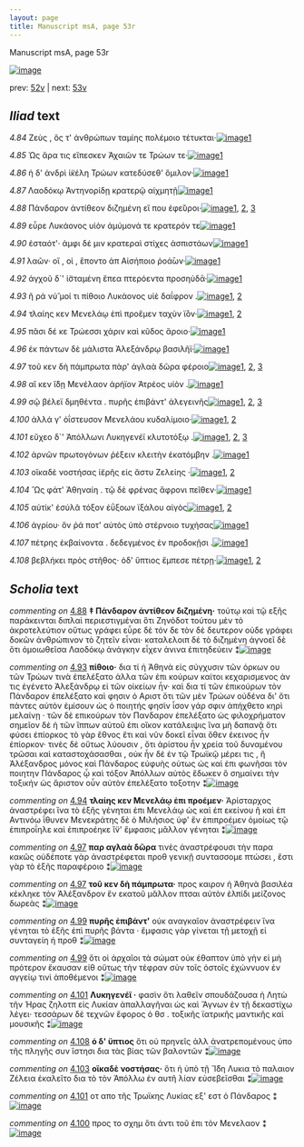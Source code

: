 ```yaml
---
layout: page
title: Manuscript msA, page 53r
---
```


Manuscript msA, page 53r

[![image](http://www.homermultitext.org/iipsrv?OBJ=IIP,1.0&FIF=/project/homer/pyramidal/deepzoom/hmt/vaimg/2017a/VA053RN_0054.tif&WID=100&CVT=JPEG)](http://www.homermultitext.org/ict2/?urn=urn:cite2:hmt:vaimg.2017a:VA053RN_0054)

prev:  [52v](../52v) | next:  [53v](../53v)

## *Iliad* text

*4.84* <a id="4.84"/> Ζεὺς , ὅς τ' ἀνθρώπων ταμίης πολέμοιο τέτυκται·[![image](http://www.homermultitext.org/iipsrv?OBJ=IIP,1.0&FIF=/project/homer/pyramidal/deepzoom/hmt/vaimg/2017a/VA053RN_0054.tif&RGN=0.1732,0.2261,0.4134,0.0323&WID=1000&CVT=JPEG)](http://www.homermultitext.org/ict2/?urn=urn:cite2:hmt:vaimg.2017a:VA053RN_0054@0.1732,0.2261,0.4134,0.0323)[1](#msA_4.784)

*4.85* <a id="4.85"/> Ὡς ἄρα τις εἴπεσκεν Ἀχαιῶν τε Τρώων τε·[![image](http://www.homermultitext.org/iipsrv?OBJ=IIP,1.0&FIF=/project/homer/pyramidal/deepzoom/hmt/vaimg/2017a/VA053RN_0054.tif&RGN=0.1692,0.2434,0.3714,0.0323&WID=1000&CVT=JPEG)](http://www.homermultitext.org/ict2/?urn=urn:cite2:hmt:vaimg.2017a:VA053RN_0054@0.1692,0.2434,0.3714,0.0323)[1](#msA_4.784)

*4.86* <a id="4.86"/> ἡ δ' ἀνδρὶ ἱ̈κέλη Τρώων κατεδύσεθ' ὅμιλον·[![image](http://www.homermultitext.org/iipsrv?OBJ=IIP,1.0&FIF=/project/homer/pyramidal/deepzoom/hmt/vaimg/2017a/VA053RN_0054.tif&RGN=0.1752,0.2569,0.3924,0.0391&WID=1000&CVT=JPEG)](http://www.homermultitext.org/ict2/?urn=urn:cite2:hmt:vaimg.2017a:VA053RN_0054@0.1752,0.2569,0.3924,0.0391)[1](#msA_4.784)

*4.87* <a id="4.87"/> Λαοδόκῳ Ἀντηνορίδῃ κρατερῷ αἰχμητῇ[![image](http://www.homermultitext.org/iipsrv?OBJ=IIP,1.0&FIF=/project/homer/pyramidal/deepzoom/hmt/vaimg/2017a/VA053RN_0054.tif&RGN=0.1692,0.2802,0.4014,0.0338&WID=1000&CVT=JPEG)](http://www.homermultitext.org/ict2/?urn=urn:cite2:hmt:vaimg.2017a:VA053RN_0054@0.1692,0.2802,0.4014,0.0338)[1](#msA_4.784)

*4.88* <a id="4.88"/> Πάνδαρον ἀντίθεον διζημένη εἴ που ἐφε̆ύροι·[![image](http://www.homermultitext.org/iipsrv?OBJ=IIP,1.0&FIF=/project/homer/pyramidal/deepzoom/hmt/vaimg/2017a/VA053RN_0054.tif&RGN=0.1572,0.2998,0.4144,0.0338&WID=1000&CVT=JPEG)](http://www.homermultitext.org/ict2/?urn=urn:cite2:hmt:vaimg.2017a:VA053RN_0054@0.1572,0.2998,0.4144,0.0338)[1](#msA_4.141), [2](#msA_4.784), [3](#msA_4.139)

*4.89* <a id="4.89"/> εὗρε Λυκάονος υἱὸν ἀμύμονά τε κρατερόν τε[![image](http://www.homermultitext.org/iipsrv?OBJ=IIP,1.0&FIF=/project/homer/pyramidal/deepzoom/hmt/vaimg/2017a/VA053RN_0054.tif&RGN=0.1622,0.314,0.4144,0.0338&WID=1000&CVT=JPEG)](http://www.homermultitext.org/ict2/?urn=urn:cite2:hmt:vaimg.2017a:VA053RN_0054@0.1622,0.314,0.4144,0.0338)[1](#msA_4.784)

*4.90* <a id="4.90"/> ἑσταότ'· ἀμφι δέ μιν κρατεραὶ στίχες ἀσπιστάων[![image](http://www.homermultitext.org/iipsrv?OBJ=IIP,1.0&FIF=/project/homer/pyramidal/deepzoom/hmt/vaimg/2017a/VA053RN_0054.tif&RGN=0.1642,0.3336,0.4144,0.0338&WID=1000&CVT=JPEG)](http://www.homermultitext.org/ict2/?urn=urn:cite2:hmt:vaimg.2017a:VA053RN_0054@0.1642,0.3336,0.4144,0.0338)[1](#msA_4.784)

*4.91* <a id="4.91"/> λαῶν· οἵ , οἱ , ἕποντο ἀπ Αἰσήποιο ῥοά̄ων·[![image](http://www.homermultitext.org/iipsrv?OBJ=IIP,1.0&FIF=/project/homer/pyramidal/deepzoom/hmt/vaimg/2017a/VA053RN_0054.tif&RGN=0.1632,0.3539,0.3634,0.0338&WID=1000&CVT=JPEG)](http://www.homermultitext.org/ict2/?urn=urn:cite2:hmt:vaimg.2017a:VA053RN_0054@0.1632,0.3539,0.3634,0.0338)[1](#msA_4.784)

*4.92* <a id="4.92"/> ἀγχοῦ δ`' ἱ̈σταμένη ἔπεα πτερόεντα προσηύδᾱ·[![image](http://www.homermultitext.org/iipsrv?OBJ=IIP,1.0&FIF=/project/homer/pyramidal/deepzoom/hmt/vaimg/2017a/VA053RN_0054.tif&RGN=0.1642,0.3719,0.4004,0.0338&WID=1000&CVT=JPEG)](http://www.homermultitext.org/ict2/?urn=urn:cite2:hmt:vaimg.2017a:VA053RN_0054@0.1642,0.3719,0.4004,0.0338)[1](#msA_4.784)

*4.93* <a id="4.93"/> ῆ ρά νύ̆ μοί τι πίθοιο Λυκάονος υἱὲ δαΐφρον .[![image](http://www.homermultitext.org/iipsrv?OBJ=IIP,1.0&FIF=/project/homer/pyramidal/deepzoom/hmt/vaimg/2017a/VA053RN_0054.tif&RGN=0.1682,0.3914,0.4004,0.0338&WID=1000&CVT=JPEG)](http://www.homermultitext.org/ict2/?urn=urn:cite2:hmt:vaimg.2017a:VA053RN_0054@0.1682,0.3914,0.4004,0.0338)[1](#msA_4.784), [2](#msA_4.151)

*4.94* <a id="4.94"/> τλαίης κεν Μενελάῳ ἐπὶ προἕμεν ταχὺν ϊ̄όν·[![image](http://www.homermultitext.org/iipsrv?OBJ=IIP,1.0&FIF=/project/homer/pyramidal/deepzoom/hmt/vaimg/2017a/VA053RN_0054.tif&RGN=0.1682,0.4087,0.4004,0.0338&WID=1000&CVT=JPEG)](http://www.homermultitext.org/ict2/?urn=urn:cite2:hmt:vaimg.2017a:VA053RN_0054@0.1682,0.4087,0.4004,0.0338)[1](#msA_4.152), [2](#msA_4.784)

*4.95* <a id="4.95"/> πᾶσι δέ κε Τρώεσσι χάριν καὶ κῦδος ἄροιο·[![image](http://www.homermultitext.org/iipsrv?OBJ=IIP,1.0&FIF=/project/homer/pyramidal/deepzoom/hmt/vaimg/2017a/VA053RN_0054.tif&RGN=0.1672,0.426,0.3744,0.0338&WID=1000&CVT=JPEG)](http://www.homermultitext.org/ict2/?urn=urn:cite2:hmt:vaimg.2017a:VA053RN_0054@0.1672,0.426,0.3744,0.0338)[1](#msA_4.784)

*4.96* <a id="4.96"/> ἐκ πάντων δὲ μάλιστα Ἀλεξάνδρῳ βασιλῆϊ·[![image](http://www.homermultitext.org/iipsrv?OBJ=IIP,1.0&FIF=/project/homer/pyramidal/deepzoom/hmt/vaimg/2017a/VA053RN_0054.tif&RGN=0.1682,0.444,0.3744,0.0338&WID=1000&CVT=JPEG)](http://www.homermultitext.org/ict2/?urn=urn:cite2:hmt:vaimg.2017a:VA053RN_0054@0.1682,0.444,0.3744,0.0338)[1](#msA_4.784)

*4.97* <a id="4.97"/> τοῦ κεν δὴ πάμπρωτα πὰρ' ἀγλαὰ δῶρα φέροιο[![image](http://www.homermultitext.org/iipsrv?OBJ=IIP,1.0&FIF=/project/homer/pyramidal/deepzoom/hmt/vaimg/2017a/VA053RN_0054.tif&RGN=0.1692,0.4636,0.4084,0.0338&WID=1000&CVT=JPEG)](http://www.homermultitext.org/ict2/?urn=urn:cite2:hmt:vaimg.2017a:VA053RN_0054@0.1692,0.4636,0.4084,0.0338)[1](#msA_4.784), [2](#msA_4.799), [3](#msA_4.158)

*4.98* <a id="4.98"/> αἴ κεν ἴ̈δῃ Μενέλαον ἀρήϊον Ἀτρέος υἱὸν .[![image](http://www.homermultitext.org/iipsrv?OBJ=IIP,1.0&FIF=/project/homer/pyramidal/deepzoom/hmt/vaimg/2017a/VA053RN_0054.tif&RGN=0.1532,0.4816,0.4084,0.0338&WID=1000&CVT=JPEG)](http://www.homermultitext.org/ict2/?urn=urn:cite2:hmt:vaimg.2017a:VA053RN_0054@0.1532,0.4816,0.4084,0.0338)[1](#msA_4.784)

*4.99* <a id="4.99"/> σῷ βέλεϊ δμηθέντα . πυρῆς ἐπιβάντ' ἀλεγεινῆς[![image](http://www.homermultitext.org/iipsrv?OBJ=IIP,1.0&FIF=/project/homer/pyramidal/deepzoom/hmt/vaimg/2017a/VA053RN_0054.tif&RGN=0.1672,0.5004,0.4084,0.0338&WID=1000&CVT=JPEG)](http://www.homermultitext.org/ict2/?urn=urn:cite2:hmt:vaimg.2017a:VA053RN_0054@0.1672,0.5004,0.4084,0.0338)[1](#msA_4.784), [2](#msA_4.163), [3](#msA_4.161)

*4.100* <a id="4.100"/> ἀλλά γ' ὀΐστευσον Μενελάου κυδαλίμοιο·[![image](http://www.homermultitext.org/iipsrv?OBJ=IIP,1.0&FIF=/project/homer/pyramidal/deepzoom/hmt/vaimg/2017a/VA053RN_0054.tif&RGN=0.1512,0.5177,0.3524,0.0338&WID=1000&CVT=JPEG)](http://www.homermultitext.org/ict2/?urn=urn:cite2:hmt:vaimg.2017a:VA053RN_0054@0.1512,0.5177,0.3524,0.0338)[1](#msAint_4.165), [2](#msA_4.784)

*4.101* <a id="4.101"/> εὔχεο δ`' Ἀπόλλωνι Λυκηγενέϊ κλυτοτόξῳ .[![image](http://www.homermultitext.org/iipsrv?OBJ=IIP,1.0&FIF=/project/homer/pyramidal/deepzoom/hmt/vaimg/2017a/VA053RN_0054.tif&RGN=0.1532,0.5357,0.3864,0.0361&WID=1000&CVT=JPEG)](http://www.homermultitext.org/ict2/?urn=urn:cite2:hmt:vaimg.2017a:VA053RN_0054@0.1532,0.5357,0.3864,0.0361)[1](#msAim_4.800), [2](#msA_4.784), [3](#msA_4.169)

*4.102* <a id="4.102"/> ἀρνῶν πρωτογόνων ῥέξειν κλειτὴν ἑκατόμβην .[![image](http://www.homermultitext.org/iipsrv?OBJ=IIP,1.0&FIF=/project/homer/pyramidal/deepzoom/hmt/vaimg/2017a/VA053RN_0054.tif&RGN=0.1512,0.5545,0.4164,0.0361&WID=1000&CVT=JPEG)](http://www.homermultitext.org/ict2/?urn=urn:cite2:hmt:vaimg.2017a:VA053RN_0054@0.1512,0.5545,0.4164,0.0361)[1](#msA_4.784)

*4.103* <a id="4.103"/> οἴκαδὲ νοστήσας ἱ̈ερῆς εἰς ἄστυ Ζελείης ·[![image](http://www.homermultitext.org/iipsrv?OBJ=IIP,1.0&FIF=/project/homer/pyramidal/deepzoom/hmt/vaimg/2017a/VA053RN_0054.tif&RGN=0.1572,0.574,0.3684,0.0353&WID=1000&CVT=JPEG)](http://www.homermultitext.org/ict2/?urn=urn:cite2:hmt:vaimg.2017a:VA053RN_0054@0.1572,0.574,0.3684,0.0353)[1](#msA_4.784), [2](#msA_4.172)

*4.104* <a id="4.104"/> Ὣς φάτ' Ἀθηναίη . τῷ δὲ φρένας ἄφρονι πεῖθεν·[![image](http://www.homermultitext.org/iipsrv?OBJ=IIP,1.0&FIF=/project/homer/pyramidal/deepzoom/hmt/vaimg/2017a/VA053RN_0054.tif&RGN=0.1562,0.592,0.4124,0.0353&WID=1000&CVT=JPEG)](http://www.homermultitext.org/ict2/?urn=urn:cite2:hmt:vaimg.2017a:VA053RN_0054@0.1562,0.592,0.4124,0.0353)[1](#msA_4.784)

*4.105* <a id="4.105"/> αὐτίκ' ἐσύλᾶ τόξον ἐΰξοων ϊξάλου αἰγὸς[![image](http://www.homermultitext.org/iipsrv?OBJ=IIP,1.0&FIF=/project/homer/pyramidal/deepzoom/hmt/vaimg/2017a/VA053RN_0054.tif&RGN=0.1582,0.6304,0.3974,0.0353&WID=1000&CVT=JPEG)](http://www.homermultitext.org/ict2/?urn=urn:cite2:hmt:vaimg.2017a:VA053RN_0054@0.1582,0.6304,0.3974,0.0353)[1](#msA_4.784), [2](#msA_4.177)

*4.106* <a id="4.106"/> ἀγρίου· ὅν ῥά ποτ' αὐτὸς ὑπὸ στέρνοιο τυχήσας[![image](http://www.homermultitext.org/iipsrv?OBJ=IIP,1.0&FIF=/project/homer/pyramidal/deepzoom/hmt/vaimg/2017a/VA053RN_0054.tif&RGN=0.1471,0.6506,0.4294,0.0353&WID=1000&CVT=JPEG)](http://www.homermultitext.org/ict2/?urn=urn:cite2:hmt:vaimg.2017a:VA053RN_0054@0.1471,0.6506,0.4294,0.0353)[1](#msA_4.784)

*4.107* <a id="4.107"/> πέτρης ἐκβαίνοντα . δεδεγμένος ἐν προδοκῇσι .[![image](http://www.homermultitext.org/iipsrv?OBJ=IIP,1.0&FIF=/project/homer/pyramidal/deepzoom/hmt/vaimg/2017a/VA053RN_0054.tif&RGN=0.1512,0.6506,0.4244,0.0316&WID=1000&CVT=JPEG)](http://www.homermultitext.org/ict2/?urn=urn:cite2:hmt:vaimg.2017a:VA053RN_0054@0.1512,0.6506,0.4244,0.0316)[1](#msA_4.784)

*4.108* <a id="4.108"/> βεβλήκει πρὸς στῆθος· ὁδ' ὕπτιος ἔμπεσε πέτρῃ·[![image](http://www.homermultitext.org/iipsrv?OBJ=IIP,1.0&FIF=/project/homer/pyramidal/deepzoom/hmt/vaimg/2017a/VA053RN_0054.tif&RGN=0.1461,0.6634,0.4284,0.0428&WID=1000&CVT=JPEG)](http://www.homermultitext.org/ict2/?urn=urn:cite2:hmt:vaimg.2017a:VA053RN_0054@0.1461,0.6634,0.4284,0.0428)[1](#msA_4.784), [2](#msA_4.182)

## *Scholia* text

*commenting on* [4.88](#4.88)  <a id="msA_4.139"/> **‡ Πάνδαρον ἀντίθεον διζημένη·** τούτῳ καὶ τῷ εξῆς παράκεινται διπλαὶ περιεστιγμέναι ὅτι Ζηνόδοτ τούτου μὲν τὸ ἀκροτελεύτιον οὕτως γράφει εὗρε δὲ τόν δε τὸν δὲ δευτερον οὐδε γράφει δοκῶν ἀνθρώπινον τὸ ζητεῖν εἶναι· καταλελοιπ δέ τὸ διζημένη ἀγνοεῖ δὲ ὅτι ὁμοιωθεῖσα Λαοδόκῳ ἀνάγκην εἶχεν ἀνινα ἐπιτηδεύειν ⁑[![image](http://www.homermultitext.org/iipsrv?OBJ=IIP,1.0&FIF=/project/homer/pyramidal/deepzoom/hmt/vaimg/2017a/VA053RN_0054.tif&RGN=0.16138541,0.11742739,0.61790715,0.04273859&WID=1000&CVT=JPEG)](http://www.homermultitext.org/ict2/?urn=urn:cite2:hmt:vaimg.2017a:VA053RN_0054@0.16138541,0.11742739,0.61790715,0.04273859)

*commenting on* [4.93](#4.93)  <a id="msA_4.151"/> **πίθοιο·** δια τί ἡ Ἀθηνὰ εἰς σύγχυσιν τῶν όρκων ου τῶν Τρώων τινὰ ἐπελέξατο ἀλλα τῶν ἐπι κούρων καίτοι κεχαρισμενος ἀν τις ἐγένετο Ἀλεξάνδρῳ εἰ τῶν οἰκείων ἦν· καὶ δια τί τῶν ἐπικούρων τὸν Πάνδαρον ἐπελέξατο καὶ φησιν ὁ Αριστ ὅτι τῶν μὲν Τρώων οὐδένα δι' ὅτι πάντες αὐτὸν ἐμίσουν ὡς ὁ ποιητής φησὶν ἶσον γάρ σφιν ἀπήχθετο κηρὶ μελαίνῃ · τῶν δὲ επικούρων τὸν Πανδαρον ἐπελέξατο ὡς φιλοχρήματον σημεῖον δὲ ἡ τῶν ἵππων αὐτοῦ ἐπι οἴκον κατάλειψις ἵνα μὴ δαπανᾷ ὅτι φύσει ἐπίορκος τὸ γὰρ ἔθνος ἔτι καὶ νῦν δοκεῖ εἶναι ὅθεν ἐκεινος ἦν ἐπίορκον· τινὲς δὲ οὔτως λύουσιν , ὅτι ἀρίστου ἦν χρεία τοῦ δυναμένου τρῶσαι καὶ καταστοχάσασθαι , οὐκ ἦν δὲ ἐν τῷ Τρωϊκῷ μέρει τις , ἢ Ἀλέξανδρος μόνος καὶ Πάνδαρος εὐφυὴς οὑτως ὡς καὶ ἐπι φωνῆσαι τὸν ποιητην Πάνδαρος ᾧ καὶ τόξον Ἀπόλλων αὐτὸς ἔδωκεν ὃ σημαίνει τὴν τοξικήν ὡς ἄριστον οὖν αὐτὸν ἐπελέξατο τοξοτην ⁑[![image](http://www.homermultitext.org/iipsrv?OBJ=IIP,1.0&FIF=/project/homer/pyramidal/deepzoom/hmt/vaimg/2017a/VA053RN_0054.tif&RGN=0.56503316,0.20414938,0.22881356,0.27759336&WID=1000&CVT=JPEG)](http://www.homermultitext.org/ict2/?urn=urn:cite2:hmt:vaimg.2017a:VA053RN_0054@0.56503316,0.20414938,0.22881356,0.27759336)

*commenting on* [4.94](#4.94)  <a id="msA_4.152"/> **τλαίης κεν Μενελάῳ ἐπι προέμεν·** Ἀρίσταρχος ἀναστρέφει ἵνα τὸ ἑξῆς γένηται ἐπι Μενελάῳ ὡς καὶ ἐπ εκείνου ῆ καὶ ἐπ Αντινόω ΐθυνεν Μενεκράτης δὲ ὁ Μιλήσιος ὑφ' ἓν ἐπιπροέμεν ὁμοίως τῷ ἐπιπροΐηλε καὶ ἐπιπροέηκε ἵ̈ν' ἔμφασις μᾶλλον γένηται ⁑[![image](http://www.homermultitext.org/iipsrv?OBJ=IIP,1.0&FIF=/project/homer/pyramidal/deepzoom/hmt/vaimg/2017a/VA053RN_0054.tif&RGN=0.56484893,0.47759336,0.21407517,0.09280775&WID=1000&CVT=JPEG)](http://www.homermultitext.org/ict2/?urn=urn:cite2:hmt:vaimg.2017a:VA053RN_0054@0.56484893,0.47759336,0.21407517,0.09280775)

*commenting on* [4.97](#4.97)  <a id="msA_4.158"/> **παρ αγλαὰ δῶρα** τινὲς ἀναστρέφουσι τὴν παρα κακῶς οὐδέποτε γὰρ ἀναστρέφεται προθ γενικῇ συντασσομε πτώσει , ἔστι γὰρ τὸ ἑξῆς παραφέροιο ⁑[![image](http://www.homermultitext.org/iipsrv?OBJ=IIP,1.0&FIF=/project/homer/pyramidal/deepzoom/hmt/vaimg/2017a/VA053RN_0054.tif&RGN=0.55913780,0.57040111,0.21591746,0.04896266&WID=1000&CVT=JPEG)](http://www.homermultitext.org/ict2/?urn=urn:cite2:hmt:vaimg.2017a:VA053RN_0054@0.55913780,0.57040111,0.21591746,0.04896266)

*commenting on* [4.97](#4.97)  <a id="msA_4.799"/> **τοῦ κεν δὴ πάμπρωτα·** προς καιρον ἡ Ἀθηνὰ βασιλέα κέκληκε τὸν Ἀλέξανδρον ἕν εκατοῦ μᾶλλον πτσαι αὐτὸν ἐλπίδι μείζονος δωρεὰς ⁑[![image](http://www.homermultitext.org/iipsrv?OBJ=IIP,1.0&FIF=/project/homer/pyramidal/deepzoom/hmt/vaimg/2017a/VA053RN_0054.tif&RGN=0.56042741,0.61632089,0.22144436,0.04813278&WID=1000&CVT=JPEG)](http://www.homermultitext.org/ict2/?urn=urn:cite2:hmt:vaimg.2017a:VA053RN_0054@0.56042741,0.61632089,0.22144436,0.04813278)

*commenting on* [4.99](#4.99)  <a id="msA_4.161"/> **πυρῆς ἐπιβάντ'** οὐκ αναγκαῖον ἀναστρέφειν ἵνα γένηται τὸ ἑξῆς ἐπὶ πυρῆς βάντα · ἔμφασις γὰρ γίνεται τῇ μετοχῇ εἰ συνταγείη ἡ προθ ⁑[![image](http://www.homermultitext.org/iipsrv?OBJ=IIP,1.0&FIF=/project/homer/pyramidal/deepzoom/hmt/vaimg/2017a/VA053RN_0054.tif&RGN=0.57406043,0.66251729,0.20596905,0.05504841&WID=1000&CVT=JPEG)](http://www.homermultitext.org/ict2/?urn=urn:cite2:hmt:vaimg.2017a:VA053RN_0054@0.57406043,0.66251729,0.20596905,0.05504841)

*commenting on* [4.99](#4.99)  <a id="msA_4.163.comment"/> ὅτι οἱ ἀρχαῖοι τὰ σώματ οὐκ έθαπτον ὑπὸ γὴν εἰ μὴ πρότερον ἔκαυσαν εἰθ οὕτως τὴν τέφραν σὺν τοῖς ὁστοῖς ἐχώννυον ἐν αγγείῳ τινὶ ἀποθέμενοι ⁑[![image](http://www.homermultitext.org/iipsrv?OBJ=IIP,1.0&FIF=/project/homer/pyramidal/deepzoom/hmt/vaimg/2017a/VA053RN_0054.tif&RGN=0.14701548,0.69419087,0.60298452,0.03485477&WID=1000&CVT=JPEG)](http://www.homermultitext.org/ict2/?urn=urn:cite2:hmt:vaimg.2017a:VA053RN_0054@0.14701548,0.69419087,0.60298452,0.03485477)

*commenting on* [4.101](#4.101)  <a id="msA_4.169"/> **Λυκηγενέϊ ·** φασὶν ὅτι λαθεῖν σπουδάζουσα ἡ Λητὼ τῆν Ήρας ζηλοτπ εἰς Λυκίαν ἀπαλλαγῆναι ὡς καὶ Ἅγνων ἐν τῇ δεκαστίχω λέγει· τεσσάρων δὲ τεχνῶν ἔφορος ὁ θσ . τοξικῆς ϊατρικῆς μαντικῆς καὶ μουσικῆς ⁑[![image](http://www.homermultitext.org/iipsrv?OBJ=IIP,1.0&FIF=/project/homer/pyramidal/deepzoom/hmt/vaimg/2017a/VA053RN_0054.tif&RGN=0.14977892,0.72199170,0.60464259,0.03360996&WID=1000&CVT=JPEG)](http://www.homermultitext.org/ict2/?urn=urn:cite2:hmt:vaimg.2017a:VA053RN_0054@0.14977892,0.72199170,0.60464259,0.03360996)

*commenting on* [4.108](#4.108)  <a id="msA_4.182"/> **ὁ δ' ὕπτιος** ὅτι οὐ πρηνεῖς ἀλλ ἀνατρεπομένους ὑπο τῆς πληγῆς συν ἵστησι δια τὰς βίας τῶν βαλοντῶν ⁑[![image](http://www.homermultitext.org/iipsrv?OBJ=IIP,1.0&FIF=/project/homer/pyramidal/deepzoom/hmt/vaimg/2017a/VA053RN_0054.tif&RGN=0.14812085,0.74398340,0.58364038,0.02157676&WID=1000&CVT=JPEG)](http://www.homermultitext.org/ict2/?urn=urn:cite2:hmt:vaimg.2017a:VA053RN_0054@0.14812085,0.74398340,0.58364038,0.02157676)

*commenting on* [4.103](#4.103)  <a id="msA_4.172"/> **οἵκαδὲ νοστήσας·** ὅτι ἡ ὑπὸ τῇ Ἴ̈δη Λυκια τὸ παλαιον Ζέλεια ἐκαλεῖτο δια τὸ τὸν Ἀπόλλω ἐν αυτῆ λίαν εὐσεβεῖσθαι ⁑[![image](http://www.homermultitext.org/iipsrv?OBJ=IIP,1.0&FIF=/project/homer/pyramidal/deepzoom/hmt/vaimg/2017a/VA053RN_0054.tif&RGN=0.14646279,0.75352697,0.61127487,0.02406639&WID=1000&CVT=JPEG)](http://www.homermultitext.org/ict2/?urn=urn:cite2:hmt:vaimg.2017a:VA053RN_0054@0.14646279,0.75352697,0.61127487,0.02406639)

*commenting on* [4.101](#4.101)  <a id="msAim_4.800.comment"/> οτ απο τῆς Τρωϊκης Λυκίας εξ' εστ ὁ Πάνδαρος ⁑[![image](http://www.homermultitext.org/iipsrv?OBJ=IIP,1.0&FIF=/project/homer/pyramidal/deepzoom/hmt/vaimg/2017a/VA053RN_0054.tif&RGN=0.53242447,0.54619640,0.03371408,0.02655602&WID=1000&CVT=JPEG)](http://www.homermultitext.org/ict2/?urn=urn:cite2:hmt:vaimg.2017a:VA053RN_0054@0.53242447,0.54619640,0.03371408,0.02655602)

*commenting on* [4.100](#4.100)  <a id="msAint_4.165.comment"/> προς το σχημ ὅτι ἀντι τοῦ ἐπι τὸν Μενελαον ⁑[![image](http://www.homermultitext.org/iipsrv?OBJ=IIP,1.0&FIF=/project/homer/pyramidal/deepzoom/hmt/vaimg/2017a/VA053RN_0054.tif&RGN=0.09966839,0.52531120,0.05987472,0.04177040&WID=1000&CVT=JPEG)](http://www.homermultitext.org/ict2/?urn=urn:cite2:hmt:vaimg.2017a:VA053RN_0054@0.09966839,0.52531120,0.05987472,0.04177040)